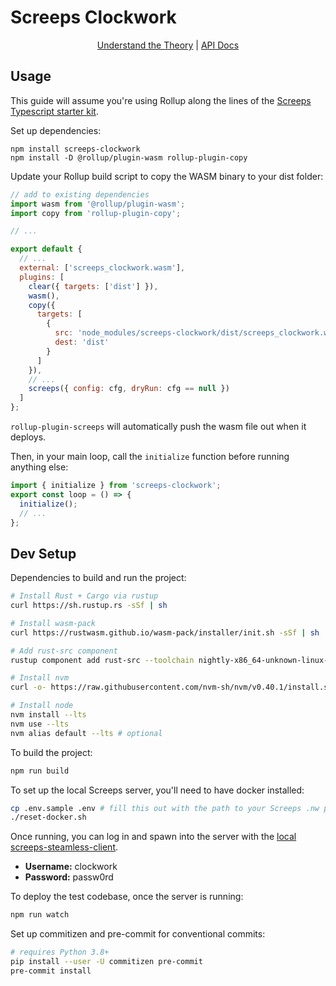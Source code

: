# Screeps Clockwork

<div style="text-align: center;"><a href="https://glitchassassin.github.io/screeps-clockwork/">Understand the Theory</a> | <a href="https://glitchassassin.github.io/screeps-clockwork/api/">API Docs</a></div>

## Usage

This guide will assume you're using Rollup along the lines of the [Screeps Typescript starter kit](https://github.com/screepers/screeps-typescript-starter).

Set up dependencies:

```
npm install screeps-clockwork
npm install -D @rollup/plugin-wasm rollup-plugin-copy
```

Update your Rollup build script to copy the WASM binary to your dist folder:

```js
// add to existing dependencies
import wasm from '@rollup/plugin-wasm';
import copy from 'rollup-plugin-copy';

// ...

export default {
  // ...
  external: ['screeps_clockwork.wasm'],
  plugins: [
    clear({ targets: ['dist'] }),
    wasm(),
    copy({
      targets: [
        {
          src: 'node_modules/screeps-clockwork/dist/screeps_clockwork.wasm',
          dest: 'dist'
        }
      ]
    }),
    // ...
    screeps({ config: cfg, dryRun: cfg == null })
  ]
};
```

`rollup-plugin-screeps` will automatically push the wasm file out when it deploys.

Then, in your main loop, call the `initialize` function before running anything else:

```js
import { initialize } from 'screeps-clockwork';
export const loop = () => {
  initialize();
  // ...
};
```

## Dev Setup

Dependencies to build and run the project:

```bash
# Install Rust + Cargo via rustup
curl https://sh.rustup.rs -sSf | sh

# Install wasm-pack
curl https://rustwasm.github.io/wasm-pack/installer/init.sh -sSf | sh

# Add rust-src component
rustup component add rust-src --toolchain nightly-x86_64-unknown-linux-gnu

# Install nvm
curl -o- https://raw.githubusercontent.com/nvm-sh/nvm/v0.40.1/install.sh | bash

# Install node
nvm install --lts
nvm use --lts
nvm alias default --lts # optional
```

To build the project:

```bash
npm run build
```

To set up the local Screeps server, you'll need to have docker installed:

```bash
cp .env.sample .env # fill this out with the path to your Screeps .nw package and Steam key
./reset-docker.sh
```

Once running, you can log in and spawn into the server with the [local screeps-steamless-client](http://localhost:8080/).

- **Username:** clockwork
- **Password:** passw0rd

To deploy the test codebase, once the server is running:

```bash
npm run watch
```

Set up commitizen and pre-commit for conventional commits:

```bash
# requires Python 3.8+
pip install --user -U commitizen pre-commit
pre-commit install
```
